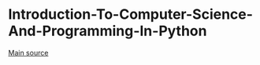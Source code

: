 # Introduction-To-Computer-Science-And-Programming-In-Python

[Main source](https://ocw.mit.edu/courses/6-0001-introduction-to-computer-science-and-programming-in-python-fall-2016/video_galleries/lecture-videos/)
